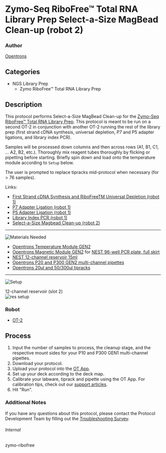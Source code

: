 # Zymo-Seq RiboFree™ Total RNA Library Prep Select-a-Size MagBead Clean-up (robot 2)

### Author
[Opentrons](https://opentrons.com/)

## Categories
* NGS Library Prep
	*	Zymo RiboFree™ Total RNA Library Prep

## Description
This protocol performs Select-a-Size MagBead Clean-up for the [Zymo-Seq RiboFree™ Total RNA Library Prep](https://files.zymoresearch.com/protocols/r3000_zymo-seq_ribofree_total_rna_library_kit.pdf). This protocol is meant to be run on a second OT-2 in conjunction with another OT-2 running the rest of the library prep (first strand cDNA synthesis, universal depletion, P7 and P5 adapter ligations, and library index PCR).

Samples will be processed down columns and then across rows (A1, B1, C1, ... A2, B2, etc.). Thoroughly mix reagent tubes thoroughly by flicking or pipetting before starting. Briefly spin down and load onto the temperature module according to `Setup` below.

The user is prompted to replace tipracks mid-protocol when necessary (for > 76 samples).

Links:
* [First Strand cDNA Synthesis and RiboFreeTM Universal Depletion (robot 1)](./zymo-ribofree-first-strand-cdna-synth-universal-depletion)
* [P7 Adapter Ligation (robot 1)](./zymo-ribofree-p7-adapter-ligation)
* [P5 Adapter Ligation (robot 1)](./zymo-ribofree-p5-adapter-ligation)
* [Library Index PCR (robot 1)](./zymo-ribofree-library-index-pcr)
* [Select-a-Size Magbead Clean-up (robot 2)](./zymo-ribofree-cleanup)

---
![Materials Needed](https://s3.amazonaws.com/opentrons-protocol-library-website/custom-README-images/001-General+Headings/materials.png)

* [Opentrons Temperature Module GEN2](https://shop.opentrons.com/collections/hardware-modules/products/tempdeck)
* [Opentrons Magnetic Module GEN2](https://shop.opentrons.com/collections/hardware-modules/products/magdeck) for [NEST 96-well PCR plate, full skirt](https://shop.opentrons.com/collections/verified-labware/products/nest-0-1-ml-96-well-pcr-plate-full-skirt)
* [NEST 12-channel reservoir 15ml](https://shop.opentrons.com/collections/verified-labware/products/nest-12-well-reservoir-15-ml)
* [Opentrons P20 and P300 GEN2 multi-channel pipettes](https://shop.opentrons.com/collections/ot-2-pipettes/products/8-channel-electronic-pipette)
* [Opentrons 20µl and 50/300µl tipracks](https://shop.opentrons.com/collections/opentrons-tips)

---
![Setup](https://s3.amazonaws.com/opentrons-protocol-library-website/custom-README-images/001-General+Headings/Setup.png)

12-channel reservoir (slot 2)  
![res setup](https://opentrons-protocol-library-website.s3.amazonaws.com/custom-README-images/zymo-ribofree/cleanup_res.png)

### Robot
* [OT-2](https://opentrons.com/ot-2)

## Process
1. Input the number of samples to process, the cleanup stage, and the respective mount sides for your P10 and P300 GEN1 multi-channel pipettes.
2. Download your protocol.
3. Upload your protocol into the [OT App](https://opentrons.com/ot-app).
4. Set up your deck according to the deck map.
5. Calibrate your labware, tiprack and pipette using the OT App. For calibration tips, check out our [support articles](https://support.opentrons.com/en/collections/1559720-guide-for-getting-started-with-the-ot-2).
6. Hit "Run".

### Additional Notes
If you have any questions about this protocol, please contact the Protocol Development Team by filling out the [Troubleshooting Survey](https://protocol-troubleshooting.paperform.co/).

###### Internal
zymo-ribofree
